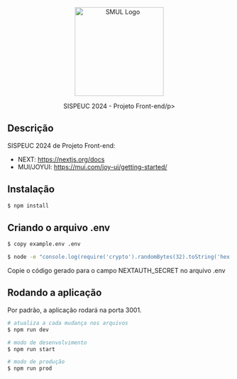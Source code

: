 <p align="center">
  <a href="https://www.prefeitura.sp.gov.br/cidade/secretarias/licenciamento/" target="blank"><img src="https://www.prefeitura.sp.gov.br/cidade/secretarias/upload/chamadas/URBANISMO_E_LICENCIAMENTO_HORIZONTAL_FUNDO_CLARO_1665756993.png" width="200" alt="SMUL Logo" /></a>
</p>

[circleci-image]: https://img.shields.io/circleci/build/github/nestjs/nest/master?token=abc123def456
[circleci-url]: https://circleci.com/gh/nestjs/nest

  <p align="center">SISPEUC 2024 - Projeto Front-end/p>

## Descrição

SISPEUC 2024 de Projeto Front-end:

- NEXT: https://nextjs.org/docs
- MUI/JOYUI: https://mui.com/joy-ui/getting-started/

## Instalação

```bash
$ npm install
```

## Criando o arquivo .env

```bash
$ copy example.env .env
```

```bash
$ node -e "console.log(require('crypto').randomBytes(32).toString('hex'))"
```

Copie o código gerado para o campo NEXTAUTH_SECRET no arquivo .env

## Rodando a aplicação

Por padrão, a aplicação rodará na porta 3001.

```bash
# atualiza a cada mudança nos arquivos
$ npm run dev
```
```bash
# modo de desenvolvimento
$ npm run start
```
```bash
# modo de produção
$ npm run prod
```
